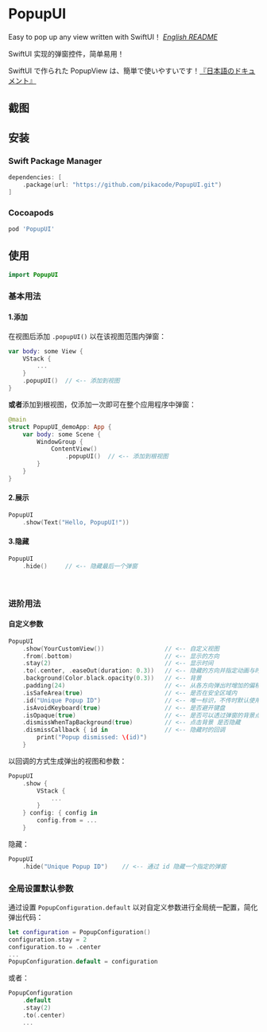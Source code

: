 # PopupUI
Easy to pop up any view written with SwiftUI！ [*English README*](README.md)

SwiftUI 实现的弹窗控件，简单易用！

SwiftUI で作られた PopupView は、簡単で使いやすいです！[『日本語のドキュメント』](README_JP.md)


## 截图

## 安装

### Swift Package Manager

```swift
dependencies: [
    .package(url: "https://github.com/pikacode/PopupUI.git")
]
```


### Cocoapods

```ruby
pod 'PopupUI'
```

  

## 使用
```swift
import PopupUI
```

### 基本用法

#### 1.添加
在视图后添加 `.popupUI()` 以在该视图范围内弹窗：
```swift
var body: some View {
    VStack {
        ...
    }
    .popupUI()  // <-- 添加到视图
}
```
**或者**添加到根视图，仅添加一次即可在整个应用程序中弹窗：
```swift
@main
struct PopupUI_demoApp: App {
    var body: some Scene {
        WindowGroup {
            ContentView()
                .popupUI()  // <-- 添加到根视图
        }
    }
}
```

#### 2.展示
```swift
PopupUI
    .show(Text("Hello, PopupUI!"))
```


#### 3.隐藏
```swift
PopupUI
    .hide()     // <-- 隐藏最后一个弹窗
```


​    
### 进阶用法
#### 自定义参数
```swift
PopupUI
    .show(YourCustomView())                 // <-- 自定义视图
    .from(.bottom)                          // <-- 显示的方向
    .stay(2)                                // <-- 显示时间
    .to(.center, .easeOut(duration: 0.3))   // <-- 隐藏的方向并指定动画与时间
    .background(Color.black.opacity(0.3))   // <-- 背景
    .padding(24)                            // <-- 从各方向弹出时增加的偏移量
    .isSafeArea(true)                       // <-- 是否在安全区域内
    .id("Unique Popup ID")                  // <-- 唯一标识，不传时默认使用了同一个 id 所以一次只能弹出一个弹窗，可以通过设置不同的 id 来同时弹出多个弹窗
    .isAvoidKeyboard(true)                  // <-- 是否避开键盘
    .isOpaque(true)                         // <-- 是否可以透过弹窗的背景点击后面的视图
    .dismissWhenTapBackground(true)         // <-- 点击背景 是否隐藏
    .dismissCallback { id in                // <-- 隐藏时的回调
        print("Popup dismissed: \(id)")
    }
```

以回调的方式生成弹出的视图和参数：
```swift
PopupUI
    .show {
        VStack {
            ...
        }
    } config: { config in
        config.from = ...
    }
```

隐藏：
```swift
PopupUI
    .hide("Unique Popup ID")    // <-- 通过 id 隐藏一个指定的弹窗
```

  

### 全局设置默认参数 
通过设置 `PopupConfiguration.default` 以对自定义参数进行全局统一配置，简化弹出代码：

```swift
let configuration = PopupConfiguration()
configuration.stay = 2
configuration.to = .center
...
PopupConfiguration.default = configuration
```
或者：
```swift
PopupConfiguration
    .default
    .stay(2)
    .to(.center)
    ...
```
